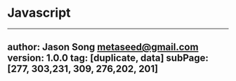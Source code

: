 # Javascript
---
author: Jason Song <metaseed@gmail.com>
version: 1.0.0
tag: [duplicate, data]
subPage: [277, 303,231, 309, 276,202, 201]
---
